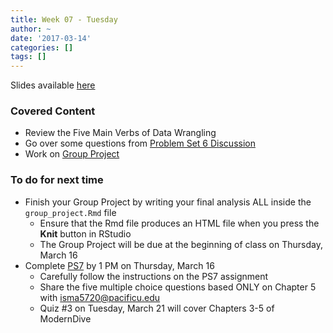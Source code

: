 ```yaml
---
title: Week 07 - Tuesday
author: ~
date: '2017-03-14'
categories: []
tags: []
---
```


Slides available [here](http://ismayc.github.io/soc301_s2017/slides/slide_deck.html#week08t)

### Covered Content
- Review the Five Main Verbs of Data Wrangling
- Go over some questions from [Problem Set 6 Discussion](https://ismayc.github.io/soc301_s2017/problem-sets/ps-key/index.html#ps6-key)
- Work on [Group Project](../../../../group_project_outline/index.html)

### To do for next time
- Finish your Group Project by writing your final analysis ALL inside the `group_project.Rmd` file
  - Ensure that the Rmd file produces an HTML file when you press the **Knit** button in RStudio
  - The Group Project will be due at the beginning of class on Thursday, March 16
- Complete [PS7](https://ismayc.github.io/soc301_s2017/problem-sets/index.html#ps7) by 1 PM on Thursday, March 16
  - Carefully follow the instructions on the PS7 assignment
  - Share the five multiple choice questions based ONLY on Chapter 5 with isma5720@pacificu.edu
  - Quiz #3 on Tuesday, March 21 will cover Chapters 3-5 of ModernDive